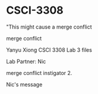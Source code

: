 # CSCI-3308

"This might cause a merge conflict

merge conflict

Yanyu Xiong CSCI 3308 Lab 3 files

Lab Partner: Nic

merge conflict instigator 2.

Nic's message
